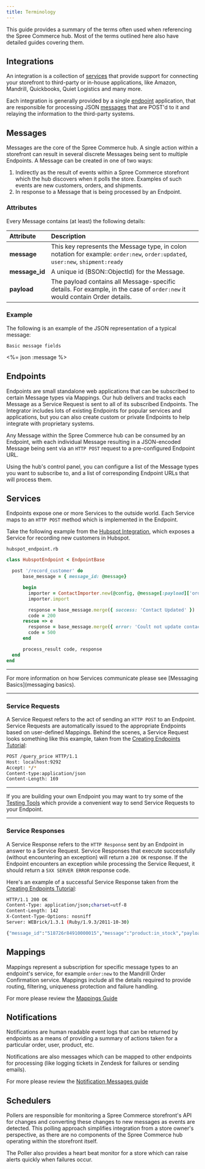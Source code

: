 ```yaml
---
title: Terminology
---
```


This guide provides a summary of the terms often used when referencing the Spree Commerce hub. Most of the terms outlined here also have detailed guides covering them.

## Integrations

An integration is a collection of [services](#services) that provide support for connecting your storefront to third-party or in-house applications, like Amazon, Mandrill, Quickbooks, Quiet Logistics and many more.

Each integration is generally provided by a single [endpoint](#endpoints) application, that are responsible for processing JSON [messages](#messages) that are POST'd to it and relaying the information to the third-party systems.

## Messages

Messages are the core of the Spree Commerce hub. A single action within a storefront can result in several discrete Messages being sent to multiple Endpoints. A Message can be created in one of two ways:

1. Indirectly as the result of events within a Spree Commerce storefront which the hub discovers when it polls the store. Examples of such events are new customers, orders, and shipments.
2. In response to a Message that is being processed by an Endpoint.

### Attributes

Every Message contains (at least) the following details:

| Attribute       | Description               |
| :---------------| :-------------------------|
| **message**     | This key represents the Message type, in colon notation for example: `order:new`, `order:updated`, `user:new`, `shipment:ready` |
| **message_id**  | A unique id (BSON::ObjectId) for the Message. |
| **payload**     | The payload contains all Message-specific details. For example, in the case of `order:new` it would contain Order details. |

### Example

The following is an example of the JSON representation of a typical message:

<pre class="headers"><code>Basic message fields</code></pre>
<%= json :message %>

## Endpoints

Endpoints are small standalone web applications that can be subscribed to certain Message types via Mappings. Our hub delivers and tracks each Message as a Service Request is sent to all of its subscribed Endpoints. The Integrator includes lots of existing Endpoints for popular services and applications, but you can also create custom or private Endpoints to help integrate with proprietary systems.

Any Message within the Spree Commerce hub can be consumed by an Endpoint, with each individual Message resulting in a JSON-encoded Message being sent via an `HTTP POST` request to a pre-configured Endpoint URL.

Using the hub's control panel, you can configure a list of the Message types you want to subscribe to, and a list of corresponding Endpoint URLs that will process them.

## Services

Endpoints expose one or more Services to the outside world. Each Service maps to an `HTTP POST` method which is implemented in the Endpoint.

Take the following example from the [Hubspot Integration](hubspot_integration), which exposes a Service for recording new customers in Hubspot.

<pre class="headers"><code>hubspot_endpoint.rb</code></pre>
```ruby
class HubspotEndpoint < EndpointBase

  post '/record_customer' do
      base_message = { message_id: @message}

      begin
        importer = ContactImporter.new(@config, @message[:payload]['order']['actual'])
        importer.import

        response = base_message.merge({ success: 'Contact Updated' })
        code = 200
      rescue => e
        response = base_message.merge({ error: 'Coult not update contact' })
        code = 500
      end

      process_result code, response
  end
end
```

***
For more information on how Services communicate please see [Messaging Basics](messaging basics).
***

### Service Requests

A Service Request refers to the act of sending an `HTTP POST` to an Endpoint. Service Requests are automatically issued to the appropriate Endpoints based on user-defined Mappings. Behind the scenes, a Service Request looks something like this example, taken from the [Creating Endpoints Tutorial](creating_endpoints_tutorial):

```bash
POST /query_price HTTP/1.1
Host: localhost:9292
Accept: */*
Content-type:application/json
Content-Length: 169
```

***
If you are building your own Endpoint you may want to try some of the [Testing Tools](testing_tools) which provide a convenient way to send Service Requests to your Endpoint.
***

### Service Responses

A Service Response refers to the `HTTP Response` sent by an Endpoint in answer to a Service Request. Service Responses that execute successfully (without encountering an exception) will return a `200 OK` response. If the Endpoint encounters an exception while processing the Service Request, it should return a `5XX SERVER ERROR` response code.

Here's an example of a successful Service Response taken from the [Creating Endpoints Tutorial](creating_endpoints_tutorial):

```bash
HTTP/1.1 200 OK
Content-Type: application/json;charset=utf-8
Content-Length: 142
X-Content-Type-Options: nosniff
Server: WEBrick/1.3.1 (Ruby/1.9.3/2011-10-30)

{"message_id":"518726r84910000015","message":"product:in_stock","payload":{"product":{"name":"Somewhat Less Awesome Widgets","price":"8.00"}}}
```

## Mappings

Mappings represent a subscription for specific message types to an endpoint's service, for example `order:new` to the Mandrill Order Confirmation service. Mappings include all the details required to provide routing, filtering, uniqueness protection and failure handling.

For more please review the [Mappings Guide](/integration/mapping_basics.html)

## Notifications

Notifications are human readable event logs that can be returned by endpoints as a means of providing a summary of actions taken for a particular order, user, product, etc.

Notifications are also messages which can be mapped to other endpoints for processing (like logging tickets in Zendesk for failures or sending emails).

For more please review the [Notification Messages guide](/integration/notification_messages.html)

## Schedulers

Pollers are responsible for monitoring a Spree Commerce storefront's API for changes and converting these changes to new messages as events are detected. This polling approach simplifies integration from a store owner's perspective, as there are no components of the Spree Commerce hub operating within the storefront itself.

The Poller also provides a heart beat monitor for a store which can raise alerts quickly when failures occur.
